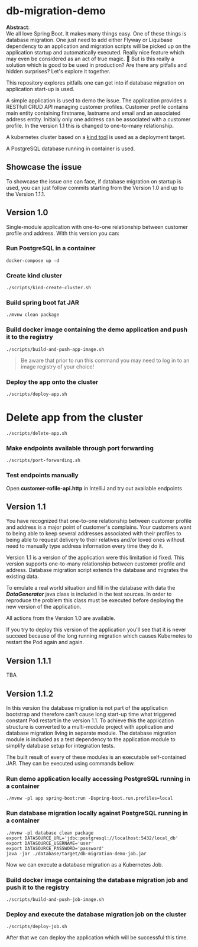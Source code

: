 # db-migration-demo

**Abstract**:  
We all love Spring Boot. It makes many things easy. One of these things is database migration. One just need to add 
either Flyway or Liquibase dependency to an application and migration scripts will be picked up on the application startup
and automatically executed. Really nice feature which may even be considered as an act of true magic. 🙂
But is this really a solution which is good to be used in production? Are there any pitfalls and hidden surprises?
Let's explore it together.

This repository explores pitfalls one can get into if database migration on application start-up is used.

A simple application is used to demo the issue. The application provides a RESTfull CRUD API managing customer profiles.
Customer profile contains main entity containing firstname, lastname and email and an associated address entity. Initially
only one address can be associated with a customer profile. In the version 1.1 this is changed to one-to-many relationship.

A kubernetes cluster based on a [kind tool](https://kind.sigs.k8s.io/) is used as a deployment target.

A PostgreSQL database running in container is used.

## Showcase the issue
To showcase the issue one can face, if database migration on startup is used, you can just follow commits starting
from the Version 1.0 and up to the Version 1.1.1. 

## Version 1.0
Single-module application with one-to-one relationship between customer profile and address. With this version you can:

### Run PostgreSQL in a container
```shell
docker-compose up -d
```

### Create kind cluster
```shell
./scripts/kind-create-cluster.sh
```

### Build spring boot fat JAR
```shell
./mvnw clean package
```

### Build docker image containing the demo application and push it to the registry
```shell
./scripts/build-and-push-app-image.sh
```
> Be aware that prior to run this command you may need to log in to an image registry of your choice!

### Deploy the app onto the cluster
```shell
./scripts/deploy-app.sh
```

# Delete app from the cluster
```shell
./scripts/delete-app.sh
```

### Make endpoints available through port forwarding
```shell
./scripts/port-forwarding.sh
```

### Test endpoints manually
Open **customer-rofile-api.http** in IntelliJ and try out available endpoints

## Version 1.1
You have recognized that one-to-one relationship between customer profile and address is a major point of customer's complains.
Your customers want to being able to keep several addresses associated with their profiles to being able to request delivery
to their relatives and/or loved ones without need to manually type address information every time they do it.

Version 1.1 is a version of the application were this limitation id fixed. This version supports one-to-many relationship
between customer profile and address. Database migration script extends the database and migrates the existing data.

To emulate a real world situation and fill in the database with data the ***DataGenerator*** java class is included
in the test sources. In order to reproduce the problem this class must be executed before deploying the new version
of the application.

All actions from the Version 1.0 are available.

If you try to deploy this version of the application you'll see that it is never succeed because of the long running
migration which causes Kubernetes to restart the Pod again and again.

## Version 1.1.1
TBA

## Version 1.1.2
In this version the database migration is not part of the application bootstrap and therefore can't cause long start-up time
what triggered constant Pod restart in the version 1.1. To achieve this the application structure is converted to a multi-module
project with application and database migration living in separate module. The database migration module is included 
as a test dependency to the application module to simplify database setup for integration tests.

The built result of every of these modules is an executable self-contained JAR. They can be executed using commands bellow.

### Run demo application locally accessing PostgreSQL running in a container
```shell
./mvnw -pl app spring-boot:run -Dspring-boot.run.profiles=local
```

### Run database migration locally against PostgreSQL running in a container
```shell
./mvnw -pl database clean package
export DATASOURCE_URL='jdbc:postgresql://localhost:5432/local_db'
export DATASOURCE_USERNAME='user'
export DATASOURCE_PASSWORD='password'
java -jar ./database/target/db-migration-demo-job.jar
```

Now we can execute a database migration as a Kubernetes Job.

### Build docker image containing the database migration job and push it to the registry
```shell
./scripts/build-and-push-job-image.sh
```

### Deploy and execute the database migration job on the cluster
```shell
./scripts/deploy-job.sh
```

After that we can deploy the application which will be successful this time.
